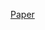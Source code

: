 [Paper](https://github.com/meteahmetyakar/Users-Preferred-Style-in-Chatbots-A-Research-and-Analysis/blob/main/Users%E2%80%99%20Preferred%20Style%20in%20Chatbots%20A%20Research%20and%20Analysis.pdf)
